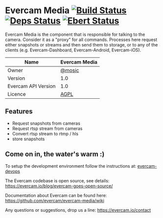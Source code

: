 # Evercam Media [![Build Status][travis-image]][travis-url] [![Deps Status][hex-image]][hex-url] [![Ebert Status][ebert-image]][ebert-url]

Evercam Media is the component that is responsible for talking  to the camera. Consider it as a "proxy" for all commands. Processes here request either snapshots or streams and then send them to storage, or to any of the clients (e.g. Evercam-Dashboard, Evercam-Android, Evercam-iOS).

| Name   | Evercam Media  |
| --- | --- |
| Owner   | [@mosic](https://github.com/mosic)   |
| Version  | 1.0 |
| Evercam API Version  | 1.0  |
| Licence | [AGPL](https://tldrlegal.com/license/gnu-affero-general-public-license-v3-%28agpl-3.0%29) |

## Features

* Request snapshots from cameras
* Request rtsp stream from cameras
* Convert rtsp stream to rtmp / hls
* store snapshots

## Come on in, the water's warm :)

To setup the development environment follow the instructions at: [evercam-devops](https://github.com/evercam/evercam-devops)

The Evercam codebase is open source, see details: https://evercam.io/blog/evercam-goes-open-source/

Documentation about Evercam can be found here: https://github.com/evercam/evercam-media/wiki

Any questions or suggestions, drop us a line: https://evercam.io/contact

[travis-url]: https://travis-ci.org/evercam/evercam-server
[travis-image]: https://travis-ci.org/evercam/evercam-server.svg?branch=master
[hex-url]: https://beta.hexfaktor.org/github/evercam/evercam-media
[hex-image]: https://beta.hexfaktor.org/badge/all/github/evercam/evercam-media.svg
[ebert-url]: https://ebertapp.io/github/evercam/evercam-server
[ebert-image]: https://ebertapp.io/github/evercam/evercam-server.svg
